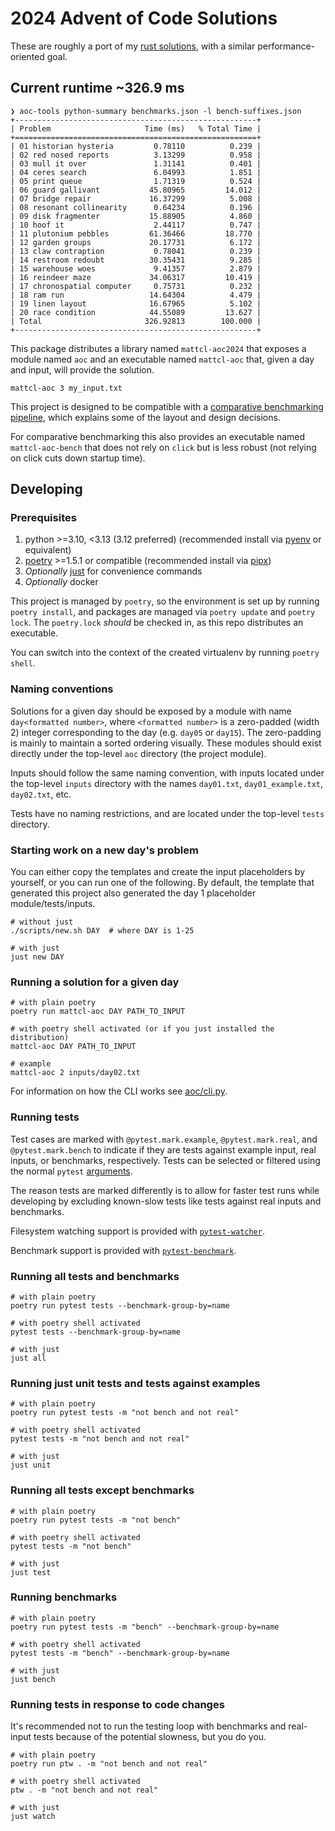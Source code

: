 # 2024 Advent of Code Solutions

These are roughly a port of my [rust
solutions](https://github.com/mattcl/aoc2024), with a similar
performance-oriented goal.


## Current runtime ~326.9 ms

```
❯ aoc-tools python-summary benchmarks.json -l bench-suffixes.json
+------------------------------------------------------+
| Problem                     Time (ms)   % Total Time |
+======================================================+
| 01 historian hysteria         0.78110          0.239 |
| 02 red nosed reports          3.13299          0.958 |
| 03 mull it over               1.31141          0.401 |
| 04 ceres search               6.04993          1.851 |
| 05 print queue                1.71319          0.524 |
| 06 guard gallivant           45.80965         14.012 |
| 07 bridge repair             16.37299          5.008 |
| 08 resonant collinearity      0.64234          0.196 |
| 09 disk fragmenter           15.88905          4.860 |
| 10 hoof it                    2.44117          0.747 |
| 11 plutonium pebbles         61.36466         18.770 |
| 12 garden groups             20.17731          6.172 |
| 13 claw contraption           0.78041          0.239 |
| 14 restroom redoubt          30.35431          9.285 |
| 15 warehouse woes             9.41357          2.879 |
| 16 reindeer maze             34.06317         10.419 |
| 17 chronospatial computer     0.75731          0.232 |
| 18 ram run                   14.64304          4.479 |
| 19 linen layout              16.67965          5.102 |
| 20 race condition            44.55089         13.627 |
| Total                       326.92813        100.000 |
+------------------------------------------------------+
```

This package distributes a library named
`mattcl-aoc2024` that
exposes a module named `aoc` and an executable named
`mattcl-aoc` that, given a day and input, will
provide the solution.

```
mattcl-aoc 3 my_input.txt
```


This project is designed to be compatible with a [comparative benchmarking
pipeline](https://github.com/mattcl/aoc-benchmarks/blob/master/SPECIFICATION.md),
which explains some of the layout and design decisions.

For comparative benchmarking this also provides an executable named
`mattcl-aoc-bench` that does not rely on `click` but is less
robust (not relying on click cuts down startup time).


## Developing

### Prerequisites

1. python >=3.10, <3.13 (3.12 preferred) (recommended install via
   [pyenv](https://github.com/pyenv/pyenv) or equivalent)
2. [poetry](https://python-poetry.org/docs/#installing-with-pipx) >=1.5.1 or
   compatible (recommended install via [pipx](https://pypa.github.io/pipx/))
3. _Optionally_ [just](https://github.com/casey/just#packages) for convenience commands
4. _Optionally_ docker


This project is managed by `poetry`, so the environment is set up by running
`poetry install`, and packages are managed via `poetry update` and `poetry
lock`. The `poetry.lock` _should_ be checked in, as this repo distributes an
executable.

You can switch into the context of the created virtualenv by running `poetry
shell`.


### Naming conventions

Solutions for a given day should be exposed by a module with name `day<formatted
number>`, where `<formatted number>` is a zero-padded (width 2) integer
corresponding to the day (e.g. `day05` or `day15`). The zero-padding is mainly
to maintain a sorted ordering visually. These modules should exist directly
under the top-level `aoc` directory (the project module).

Inputs should follow the same naming convention, with inputs located
under the top-level `inputs` directory with the names `day01.txt`,
`day01_example.txt`, `day02.txt`, etc.

Tests have no naming restrictions, and are located under the top-level `tests`
directory.


### Starting work on a new day's problem

You can either copy the templates and create the input placeholders by yourself,
or you can run one of the following. By default, the template that generated
this project also generated the day 1 placeholder module/tests/inputs.

```
# without just
./scripts/new.sh DAY  # where DAY is 1-25

# with just
just new DAY
```


### Running a solution for a given day

```
# with plain poetry
poetry run mattcl-aoc DAY PATH_TO_INPUT

# with poetry shell activated (or if you just installed the distribution)
mattcl-aoc DAY PATH_TO_INPUT

# example
mattcl-aoc 2 inputs/day02.txt
```

For information on how the CLI works see [aoc/cli.py](aoc/cli.py).


### Running tests

Test cases are marked with `@pytest.mark.example`, `@pytest.mark.real`, and
`@pytest.mark.bench` to indicate if they are tests against example input, real
inputs, or benchmarks, respectively. Tests can be selected or filtered using the
normal `pytest`
[arguments](https://docs.pytest.org/en/latest/example/markers.html#mark-run).

The reason tests are marked differently is to allow for faster test runs while
developing by excluding known-slow tests like tests against real inputs and
benchmarks.

Filesystem watching support is provided with
[`pytest-watcher`](https://github.com/olzhasar/pytest-watcher).

Benchmark support is provided with
[`pytest-benchmark`](https://pypi.org/project/pytest-benchmark/).


### Running all tests and benchmarks

```
# with plain poetry
poetry run pytest tests --benchmark-group-by=name

# with poetry shell activated
pytest tests --benchmark-group-by=name

# with just
just all
```


### Running just unit tests and tests against examples

```
# with plain poetry
poetry run pytest tests -m "not bench and not real"

# with poetry shell activated
pytest tests -m "not bench and not real"

# with just
just unit
```


### Running all tests except benchmarks

```
# with plain poetry
poetry run pytest tests -m "not bench"

# with poetry shell activated
pytest tests -m "not bench"

# with just
just test
```


### Running benchmarks

```
# with plain poetry
poetry run pytest tests -m "bench" --benchmark-group-by=name

# with poetry shell activated
pytest tests -m "bench" --benchmark-group-by=name

# with just
just bench
```


### Running tests in response to code changes

It's recommended not to run the testing loop with benchmarks and real-input
tests because of the potential slowness, but you do you.

```
# with plain poetry
poetry run ptw . -m "not bench and not real"

# with poetry shell activated
ptw . -m "not bench and not real"

# with just
just watch

